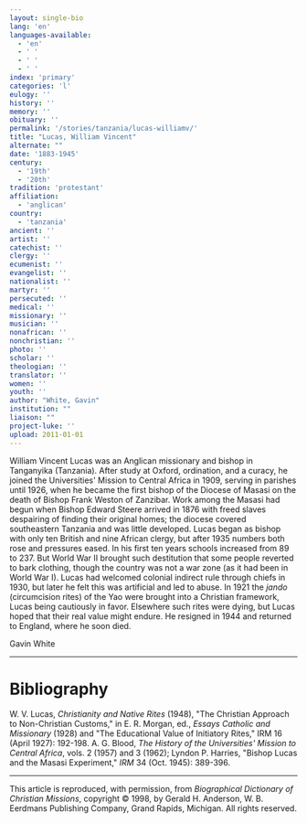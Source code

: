 ```yaml
---
layout: single-bio
lang: 'en'
languages-available:
  - 'en'
  - ' '
  - ' '
  - ' '
index: 'primary'
categories: 'l'
eulogy: ''
history: ''
memory: ''
obituary: ''
permalink: '/stories/tanzania/lucas-williamv/'
title: "Lucas, William Vincent"
alternate: ""
date: '1883-1945'
century:
  - '19th'
  - '20th'
tradition: 'protestant'
affiliation:
  - 'anglican'
country:
  - 'tanzania'
ancient: ''
artist: ''
catechist: ''
clergy: ''
ecumenist: ''
evangelist: ''
nationalist: ''
martyr: ''
persecuted: ''
medical: ''
missionary: ''
musician: ''
nonafrican: ''
nonchristian: ''
photo: ''
scholar: ''
theologian: ''
translator: ''
women: ''
youth: ''
author: "White, Gavin"
institution: ""
liaison: ""
project-luke: ''
upload: 2011-01-01
---
```




William Vincent Lucas was an Anglican missionary and bishop in Tanganyika (Tanzania). After study at Oxford, ordination, and a curacy, he joined the Universities' Mission to Central Africa in 1909, serving in parishes until 1926, when he became the first bishop of the Diocese of Masasi on the death of Bishop Frank Weston of Zanzibar. Work among the Masasi had begun when Bishop Edward Steere arrived in 1876 with freed slaves despairing of finding their original homes; the diocese covered southeastern Tanzania and was little developed. Lucas began as bishop with only ten British and nine African clergy, but after 1935 numbers both rose and pressures eased. In his first ten years schools increased from 89 to 237. But World War II brought such destitution that some people reverted to bark clothing, though the country was not a war zone (as it had been in World War I). Lucas had welcomed colonial indirect rule through chiefs in 1930, but later he felt this was artificial and led to abuse. In 1921 the *jando* (circumcision rites) of the Yao were brought into a Christian framework, Lucas being cautiously in favor. Elsewhere such rites were dying, but Lucas hoped that their real value might endure. He resigned in 1944 and returned to England, where he soon died.

Gavin White

---

# Bibliography

W. V. Lucas, *Christianity and Native Rites* (1948), "The Christian Approach to Non-Christian Customs," in E. R. Morgan, ed., *Essays Catholic and Missionary* (1928) and "The Educational Value of Initiatory Rites," IRM 16 (April 1927): 192-198. A. G. Blood, *The History of the Universities' Mission to Central Africa*, vols. 2 (1957) and 3 (1962); Lyndon P. Harries, "Bishop Lucas and the Masasi Experiment," *IRM* 34 (Oct. 1945): 389-396.

---

This article is reproduced, with permission, from *Biographical Dictionary of Christian Missions*, copyright © 1998, by Gerald H. Anderson, W. B. Eerdmans Publishing Company, Grand Rapids, Michigan. All rights reserved.